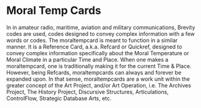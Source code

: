 Moral Temp Cards
================
In in amateur radio, maritime, aviation and military communications, Brevity codes are used, codes designed to convey complex information with a few words or codes. The moraltempcard is meant to function in a similar manner. It is a Reference Card, a.k.a. Refcard or Quickref, designed to convey complex information specifically about the Moral Temperature or Moral Climate in a particular Time and Place. When one makes a moraltempcard, one is traditionally making it for the current Time & Place. However, being Refcards, moraltempcards can always and forever be expanded upon. In that sense, moraltempcards are a work unit within the greater concept of the Art Project, and/or Art Operation, i.e. The Archives Project, The History Project, Discursive Structures, Articulations, ControlFlow, Strategic Database Arts, etc.

